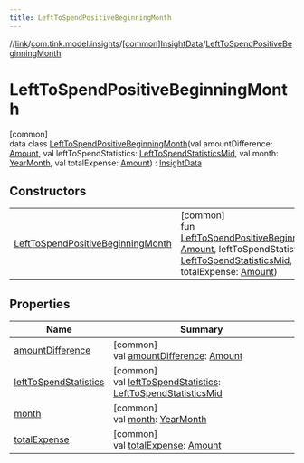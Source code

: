 ```yaml
---
title: LeftToSpendPositiveBeginningMonth
---
```

//[link](../../../../index.html)/[com.tink.model.insights](../../index.html)/[[common]InsightData](../index.html)/[LeftToSpendPositiveBeginningMonth](index.html)



# LeftToSpendPositiveBeginningMonth



[common]\
data class [LeftToSpendPositiveBeginningMonth](index.html)(val amountDifference: [Amount](../../../com.tink.model.misc/[common]-amount/index.html), val leftToSpendStatistics: [LeftToSpendStatisticsMid](../../../com.tink.model.leftToSpend/[common]-left-to-spend-statistics-mid/index.html), val month: [YearMonth](../../../com.tink.model.time/[common]-year-month/index.html), val totalExpense: [Amount](../../../com.tink.model.misc/[common]-amount/index.html)) : [InsightData](../index.html)



## Constructors


| | |
|---|---|
| [LeftToSpendPositiveBeginningMonth](-left-to-spend-positive-beginning-month.html) | [common]<br>fun [LeftToSpendPositiveBeginningMonth](-left-to-spend-positive-beginning-month.html)(amountDifference: [Amount](../../../com.tink.model.misc/[common]-amount/index.html), leftToSpendStatistics: [LeftToSpendStatisticsMid](../../../com.tink.model.leftToSpend/[common]-left-to-spend-statistics-mid/index.html), month: [YearMonth](../../../com.tink.model.time/[common]-year-month/index.html), totalExpense: [Amount](../../../com.tink.model.misc/[common]-amount/index.html)) |


## Properties


| Name | Summary |
|---|---|
| [amountDifference](amount-difference.html) | [common]<br>val [amountDifference](amount-difference.html): [Amount](../../../com.tink.model.misc/[common]-amount/index.html) |
| [leftToSpendStatistics](left-to-spend-statistics.html) | [common]<br>val [leftToSpendStatistics](left-to-spend-statistics.html): [LeftToSpendStatisticsMid](../../../com.tink.model.leftToSpend/[common]-left-to-spend-statistics-mid/index.html) |
| [month](month.html) | [common]<br>val [month](month.html): [YearMonth](../../../com.tink.model.time/[common]-year-month/index.html) |
| [totalExpense](total-expense.html) | [common]<br>val [totalExpense](total-expense.html): [Amount](../../../com.tink.model.misc/[common]-amount/index.html) |

